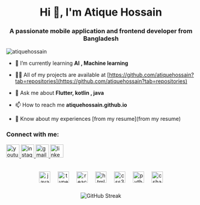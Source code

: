 
<!--<img align="right" height="150" src="https://i.imgflip.com/65efzo.gif"  /> -->

<h1 align="center">Hi 👋, I'm Atique Hossain</h1>
<h3 align="center">A passionate mobile application and frontend developer from Bangladesh</h3>

<p align="left"> <img src="https://komarev.com/ghpvc/?username=atiquehossain&label=Profile%20views&color=0e75b6&style=flat" alt="atiquehossain" /> </p>

- 🌱 I’m currently learning **AI , Machine learning**

- 👨‍💻 All of my projects are available at [https://github.com/atiquehossain?tab=repositories](https://github.com/atiquehossain?tab=repositories)

- 💬 Ask me about **Flutter, kotlin , java**

- 📫 How to reach me **atiquehossain.github.io**

- 📄 Know about my experiences [from my resume](from my resume)

<h3 align="left">Connect with me:</h3>

<div align="left">
  <a href="https://www.youtube.com/c/atiquehossain_" target="_blank">
    <img src="https://img.shields.io/static/v1?message=Youtube&logo=youtube&label=&color=FF0000&logoColor=white&labelColor=&style=for-the-badge" height="35" alt="youtube logo" />
  </a>
  <a href="https://instagram.com/imatiquehossain" target="_blank">
    <img src="https://img.shields.io/static/v1?message=Instagram&logo=instagram&label=&color=E4405F&logoColor=white&labelColor=&style=for-the-badge" height="35" alt="instagram logo" />
  </a>

  <!--
  <a href="https://www.twitch.tv/yourtwitchusername" target="_blank">
    <img src="https://img.shields.io/static/v1?message=Twitch&logo=twitch&label=&color=9146FF&logoColor=white&labelColor=&style=for-the-badge" height="35" alt="twitch logo" />
  </a>
  <a href="https://discord.gg/yourdiscordserver" target="_blank">
    <img src="https://img.shields.io/static/v1?message=Discord&logo=discord&label=&color=7289DA&logoColor=white&labelColor=&style=for-the-badge" height="35" alt="discord logo" />
  </a>
  -->
  <a href="mailto:youremail@example.com" target="_blank">
    <img src="https://img.shields.io/static/v1?message=Gmail&logo=gmail&label=&color=D14836&logoColor=white&labelColor=&style=for-the-badge" height="35" alt="gmail logo" />
  </a>
  <a href="https://linkedin.com/in/atique-hossain" target="_blank">
    <img src="https://img.shields.io/static/v1?message=LinkedIn&logo=linkedin&label=&color=0077B5&logoColor=white&labelColor=&style=for-the-badge" height="35" alt="linkedin logo" />
  </a>
</div>

<br>

<br>



<div align="center">
  <img src="https://cdn.jsdelivr.net/gh/devicons/devicon/icons/javascript/javascript-original.svg" height="30" alt="javascript logo"  />
  <img width="12" />
  <img src="https://cdn.jsdelivr.net/gh/devicons/devicon/icons/typescript/typescript-original.svg" height="30" alt="typescript logo"  />
  <img width="12" />
  <img src="https://cdn.jsdelivr.net/gh/devicons/devicon/icons/react/react-original.svg" height="30" alt="react logo"  />
  <img width="12" />
  <img src="https://cdn.jsdelivr.net/gh/devicons/devicon/icons/html5/html5-original.svg" height="30" alt="html5 logo"  />
  <img width="12" />
  <img src="https://cdn.jsdelivr.net/gh/devicons/devicon/icons/css3/css3-original.svg" height="30" alt="css3 logo"  />
  <img width="12" />
  <img src="https://cdn.jsdelivr.net/gh/devicons/devicon/icons/python/python-original.svg" height="30" alt="python logo"  />
  <img width="12" />
  <img src="https://cdn.jsdelivr.net/gh/devicons/devicon/icons/csharp/csharp-original.svg" height="30" alt="csharp logo"  />
</div>

###

<!--
</p>
<p align="center">
  <img src="https://github-readme-stats.vercel.app/api/top-langs/?username=atiquehossain&layout=compact&langs_count=8" alt="Top Languages" />
</p>
<p align="center">
  <img src="https://github-readme-stats.vercel.app/api?username=atiquehossain&show_icons=true" alt="GitHub Stats" />
</p>

-->
<p align="center">
  <img src="https://github-readme-streak-stats.herokuapp.com/?user=atiquehossain" alt="GitHub Streak" />
</p>
